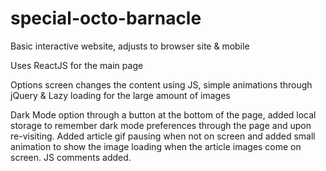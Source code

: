 # special-octo-barnacle
Basic interactive website, adjusts to browser site &amp; mobile

Uses ReactJS for the main page

Options screen changes the content using JS, simple animations through jQuery & Lazy loading for the large amount of images

Dark Mode option through a button at the bottom of the page, added local storage to remember dark mode preferences through the page and upon re-visiting. Added article gif pausing when not on screen and added small animation to show the image loading when the article images come on screen. JS comments added.
